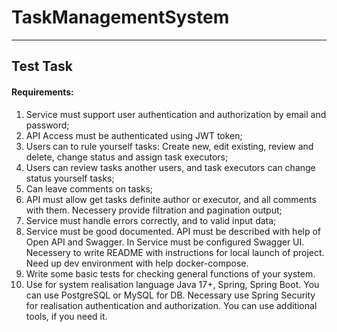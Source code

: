 # TaskManagementSystem
***

## Test Task

#### Requirements:

1) Service must support user authentication and authorization by email and password;
2) API Access must be authenticated using JWT token;
3) Users can to rule yourself tasks: Create new, edit existing, review and delete, change status and assign task executors;
4) Users can review tasks another users, and task executors can change status yourself tasks;
5) Сan leave comments on tasks;
6) API must allow get tasks definite author or executor, and all comments with them. Necessery provide filtration and pagination output;
7) Service must handle errors correctly, and to valid input data;
8) Service must be good documented. API must be described with help of Open API and Swagger. In Service must be configured Swagger UI. Necessery to write README with instructions for local launch of project. Need up dev environment with help docker-compose.
9) Write some basic tests for checking general functions of your system.
10) Use for system realisation language Java 17+, Spring, Spring Boot. You can use PostgreSQL or MySQL for DB. Necessary use Spring Security for realisation authentication and authorization. You can use additional tools, if you need it.

 
